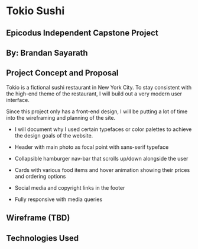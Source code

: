 # Tokio Sushi

## Epicodus Independent Capstone Project
## By: Brandan Sayarath

## Project Concept and Proposal

Tokio is a fictional sushi restaurant in New York City.  To stay consistent with the high-end theme of the restaurant, I will build out a very modern user interface.   

Since this project only has a front-end design, I will be putting a lot of time into the wireframing and planning of the site.  

- I will document why I used certain typefaces or color palettes to achieve the design goals of the website. 

- Header with main photo as focal point with sans-serif typeface

- Collapsible hamburger nav-bar that scrolls up/down alongside the user

- Cards with various food items and hover animation showing their prices and ordering options

- Social media and copyright links in the footer

- Fully responsive with media queries 


## Wireframe (TBD)


## Technologies Used



